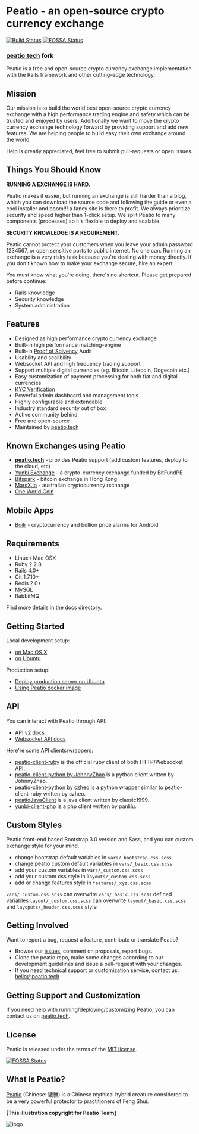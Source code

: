 # Peatio - an open-source crypto currency exchange

[![Build Status](https://ci.helioscloud.com/api/v1/pipelines/peatio/jobs/test-master/badge)](https://ci.helioscloud.com/pipelines/peatio/jobs/test-master)
[![FOSSA Status](https://app.fossa.io/api/projects/git%2Bgithub.com%2Frubykube%2Fpeatio.svg?type=shield)](https://app.fossa.io/projects/git%2Bgithub.com%2Frubykube%2Fpeatio?ref=badge_shield)

### [peatio.tech](https://www.peatio.tech) fork

Peatio is a free and open-source crypto currency exchange implementation with the Rails framework and other cutting-edge technology.

## Mission

Our mission is to build the world best open-source crypto currency exchange with a high performance trading engine and safety which can be trusted and enjoyed by users. Additionally we want to move the crypto currency exchange technology forward by providing support and add new features. We are helping people to build easy their own exchange around the world.

Help is greatly appreciated, feel free to submit pull-requests or open issues.

## Things You Should Know

**RUNNING A EXCHANGE IS HARD.**

Peatio makes it easier, but running an exchange is still harder than a blog, which you can download the source code and following the guide or even a cool installer and boom!!! a fancy site is there to profit. We always prioritize security and speed higher than 1-click setup. We split Peatio to many components (processes) so it's flexible to deploy and scalable.

**SECURITY KNOWLEDGE IS A REQUIREMENT.**

Peatio cannot protect your customers when you leave your admin password 1234567, or open sensitive ports to public internet. No one can. Running an exchange is a very risky task because you're dealing with money directly. If you don't known how to make your exchange secure, hire an expert.

You must know what you're doing, there's no shortcut. Please get prepared before continue:

* Rails knowledge
* Security knowledge
* System administration

## Features

* Designed as high performance crypto currency exchange
* Built-in high performance matching-engine
* Built-in [Proof of Solvency](https://iwilcox.me.uk/2014/proving-bitcoin-reserves) Audit
* Usability and scalibility
* Websocket API and high frequency trading support
* Support multiple digital currencies (eg. Bitcoin, Litecoin, Dogecoin etc.)
* Easy customization of payment processing for both fiat and digital currencies
* [KYC Verification](http://en.wikipedia.org/wiki/Know_your_customer)
* Powerful admin dashboard and management tools
* Highly configurable and extendable
* Industry standard security out of box
* Active community behind
* Free and open-source
* Maintained by [peatio.tech](https://www.peatio.tech)

## Known Exchanges using Peatio

* **[peatio.tech](https://www.peatio.tech)** - provides Peatio support (add custom features, deploy to the cloud, etc)
* [Yunbi Exchange](https://yunbi.com) - a crypto-currency exchange funded by BitFundPE
* [Bitspark](https://bitspark.io) - bitcoin exchange in Hong Kong
* [MarsX.io](https://acx.io) - australian cryptocurrency rxchange
* [One World Coin](https://oneworldcoin.com)

## Mobile Apps

* [Boilr](https://github.com/andrefbsantos/boilr) - cryptocurrency and bullion price alarms for Android

## Requirements

* Linux / Mac OSX
* Ruby 2.2.8
* Rails 4.0+
* Git 1.7.10+
* Redis 2.0+
* MySQL
* RabbitMQ

Find more details in the [docs directory](docs).

## Getting Started

Local development setup:

* [on Mac OS X](docs/dev/setup/osx.md)
* [on Ubuntu](docs/dev/setup/ubuntu.md)

Production setup:

* [Deploy production server on Ubuntu](docs/ops/deploy/ubuntu.md)
* [Using Peatio docker image](docs/ops/deploy/docker.md)

## API

You can interact with Peatio through API:

* [API v2 docs](https://demo.peatio.tech/documents/api_v2?lang=en)
* [Websocket API docs](https://demo.peatio.tech/documents/websocket_api)

Here're some API clients/wrappers:

* [peatio-client-ruby](https://github.com/peatio/peatio-client-ruby) is the official ruby client of both HTTP/Websocket API.
* [peatio-client-python by JohnnyZhao](https://github.com/JohnnyZhao/peatio-client-python) is a python client written by JohnnyZhao.
* [peatio-client-python by czheo](https://github.com/JohnnyZhao/peatio-client-python) is a python wrapper similar to peatio-client-ruby written by czheo.
* [peatioJavaClient](https://github.com/classic1999/peatioJavaClient.git) is a java client written by classic1999.
* [yunbi-client-php](https://github.com/panlilu/yunbi-client-php) is a php client written by panlilu.

## Custom Styles

Peatio front-end based Bootstrap 3.0 version and Sass, and you can custom exchange style for your mind.

* change bootstrap default variables in `vars/_bootstrap.css.scss`
* change peatio custom default variables in `vars/_basic.css.scss`
* add your custom variables in `vars/_custom.css.scss`
* add your custom css style in `layouts/_custom.css.scss`
* add or change features style in `features/_xyz.css.scss`

`vars/_custom.css.scss` can overwrite `vars/_basic.css.scss` defined variables
`layout/_custom.css.scss` can overwrite `layout/_basic.css.scss` and `layoputs/_header.css.scss` style

## Getting Involved

Want to report a bug, request a feature, contribute or translate Peatio?

* Browse our [issues](https://github.com/rubykube/peatio/issues),
  comment on proposals, report bugs.
* Clone the peatio repo, make some changes according to our development
  guidelines and issue a pull-request with your changes.
* If you need technical support or customization service,
  contact us: [hello@peatio.tech](mailto:hello@peatio.tech)

## Getting Support and Customization

If you need help with running/deploying/customizing Peatio,
you can contact us on [peatio.tech](https://www.peatio.tech).

## License

Peatio is released under the terms of the [MIT license](http://peatio.mit-license.org).


[![FOSSA Status](https://app.fossa.io/api/projects/git%2Bgithub.com%2Frubykube%2Fpeatio.svg?type=large)](https://app.fossa.io/projects/git%2Bgithub.com%2Frubykube%2Fpeatio?ref=badge_large)

## What is Peatio?

[Peatio](http://en.wikipedia.org/wiki/Pixiu) (Chinese: 貔貅) is a Chinese mythical hybrid creature
considered to be a very powerful protector to practitioners of Feng Shui.

**[This illustration copyright for Peatio Team]**

![logo](public/peatio.png)